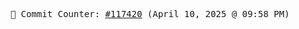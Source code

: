 <p align="center">
    <samp>
        📮 Commit Counter: <a href="https://github.com/Javascript-void0/Javascript-void0/commits/main">#117420</a> (April 10, 2025 @ 09:58 PM)
    </samp>
</p>
